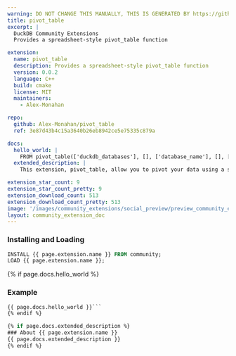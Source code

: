 ```yaml
---
warning: DO NOT CHANGE THIS MANUALLY, THIS IS GENERATED BY https://github/duckdb/community-extensions repository, check README there
title: pivot_table
excerpt: |
  DuckDB Community Extensions
  Provides a spreadsheet-style pivot_table function

extension:
  name: pivot_table
  description: Provides a spreadsheet-style pivot_table function
  version: 0.0.2
  language: C++
  build: cmake
  license: MIT
  maintainers:
    - Alex-Monahan

repo:
  github: Alex-Monahan/pivot_table
  ref: 3e87d43b4c15a3640b26eb8942ce5e75335c879a

docs:
  hello_world: |
    FROM pivot_table(['duckdb_databases'], [], ['database_name'], [], []);
  extended_description: |
    This extension, pivot_table, allow you to pivot your data using a spreadsheet-like pivot API. It is also similar to the Pandas pivot_table function. It does this solely through SQL macros - there are no C++ functions as a part of this extension.

extension_star_count: 9
extension_star_count_pretty: 9
extension_download_count: 513
extension_download_count_pretty: 513
image: '/images/community_extensions/social_preview/preview_community_extension_pivot_table.png'
layout: community_extension_doc
---
```


### Installing and Loading
```sql
INSTALL {{ page.extension.name }} FROM community;
LOAD {{ page.extension.name }};
```

{% if page.docs.hello_world %}
### Example
```sql
{{ page.docs.hello_world }}```
{% endif %}

{% if page.docs.extended_description %}
### About {{ page.extension.name }}
{{ page.docs.extended_description }}
{% endif %}


